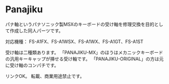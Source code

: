 # Panajiku
パナ軸というパナソニック製MSXのキーボードの受け軸を修理交換を目的として作成した同人パーツです。

対応機種：
FS-A1FX、FS-A1WSX、FS-A1WX、FS-A1GT、FS-A1ST

受け軸は二種類あります。
「PANAJIKU-MX」のほうはメカニックキーボードの汎用キーキャップが挿せる受け軸です。
「PANAJIKU-ORIGINAL」の方は元に受け軸のコンパチです。

リンクOK。
転載、商業用途禁止です。
